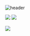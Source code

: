 ![header](https://capsule-render.vercel.app/api?type=Waving&height=270&section=header&text=Welcome&fontSize=90&fontAlignY=37&fontColor=ffffff&desc=C.S.Y's%20Github%20Profile&descAlign=62&descAlignY=56)

<a href="버튼을 눌렀을 때 이동할 링크" target="_blank"><img src="https://img.shields.io/badge/뱃지레이블-배경색?style=뱃지모양&logo=로고&logoColor=로고색상"/></a>
<img src="https://github-readme-stats.vercel.app/api/top-langs/?username=cheonseunghyeon&layout=compact"><br><br>
<img src="https://github-readme-stats.vercel.app/api?username=cheonseunghyeon&show_icons=true">
